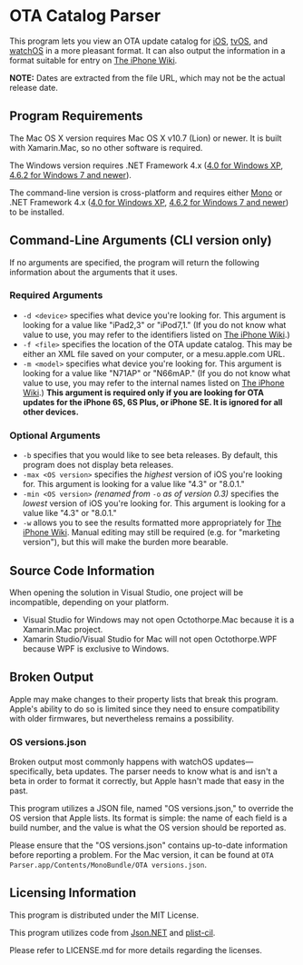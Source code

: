 # OTA Catalog Parser
This program lets you view an OTA update catalog for [iOS](http://mesu.apple.com/assets/com_apple_MobileAsset_SoftwareUpdate/com_apple_MobileAsset_SoftwareUpdate.xml), [tvOS](http://mesu.apple.com/assets/tv/com_apple_MobileAsset_SoftwareUpdate/com_apple_MobileAsset_SoftwareUpdate.xml), and [watchOS](http://mesu.apple.com/assets/watch/com_apple_MobileAsset_SoftwareUpdate/com_apple_MobileAsset_SoftwareUpdate.xml) in a more pleasant format. It can also output the information in a format suitable for entry on [The iPhone Wiki](https://www.theiphonewiki.com/wiki/OTA_Updates).

__NOTE:__ Dates are extracted from the file URL, which may not be the actual release date.

## Program Requirements
The Mac OS X version requires Mac OS X v10.7 (Lion) or newer. It is built with Xamarin.Mac, so no other software is required.

The Windows version requires .NET Framework 4.x ([4.0 for Windows XP](https://www.microsoft.com/en-us/download/details.aspx?id=17851), [4.6.2 for Windows 7 and newer](https://www.microsoft.com/en-us/download/details.aspx?id=53345)).

The command-line version is cross-platform and requires either [Mono](http://www.mono-project.com/) or .NET Framework 4.x ([4.0 for Windows XP](https://www.microsoft.com/en-us/download/details.aspx?id=17851), [4.6.2 for Windows 7 and newer](https://www.microsoft.com/en-us/download/details.aspx?id=53345)) to be installed.

## Command-Line Arguments (CLI version only)
If no arguments are specified, the program will return the following information about the arguments that it uses.

### Required Arguments
* `-d <device>` specifies what device you're looking for. This argument is looking for a value like "iPad2,3" or "iPod7,1." (If you do not know what value to use, you may refer to the identifiers listed on [The iPhone Wiki](https://www.theiphonewiki.com/wiki/Models).)
* `-f <file>` specifies the location of the OTA update catalog. This may be either an XML file saved on your computer, or a mesu.apple.com URL.
* `-m <model>` specifies what device you're looking for. This argument is looking for a value like "N71AP" or "N66mAP." (If you do not know what value to use, you may refer to the internal names listed on [The iPhone Wiki](https://www.theiphonewiki.com/wiki/Models).) __This argument is required only if you are looking for OTA updates for the iPhone 6S, 6S Plus, or iPhone SE. It is ignored for all other devices.__

### Optional Arguments
* `-b` specifies that you would like to see beta releases. By default, this program does not display beta releases.
* `-max <OS version>` specifies the _highest_ version of iOS you're looking for. This argument is looking for a value like "4.3" or "8.0.1."
* `-min <OS version>` _(renamed from_ `-o` _as of version 0.3)_ specifies the _lowest_ version of iOS you're looking for. This argument is looking for a value like "4.3" or "8.0.1."
* `-w` allows you to see the results formatted more appropriately for [The iPhone Wiki](https://www.theiphonewiki.com/wiki/OTA_Updates). Manual editing may still be required (e.g. for "marketing version"), but this will make the burden more bearable.

## Source Code Information
When opening the solution in Visual Studio, one project will be incompatible, depending on your platform.

* Visual Studio for Windows may not open Octothorpe.Mac because it is a Xamarin.Mac project.
* Xamarin Studio/Visual Studio for Mac will not open Octothorpe.WPF because WPF is exclusive to Windows.

## Broken Output
Apple may make changes to their property lists that break this program. Apple's ability to do so is limited since they need to ensure compatibility with older firmwares, but nevertheless remains a possibility.

### OS versions.json
Broken output most commonly happens with watchOS updates— specifically, beta updates. The parser needs to know what is and isn't a beta in order to format it correctly, but Apple hasn't made that easy in the past.

This program utilizes a JSON file, named "OS versions.json," to override the OS version that Apple lists. Its format is simple: the name of each field is a build number, and the value is what the OS version should be reported as.

Please ensure that the "OS versions.json" contains up-to-date information before reporting a problem. For the Mac version, it can be found at `OTA Parser.app/Contents/MonoBundle/OTA versions.json`.

## Licensing Information
This program is distributed under the MIT License.

This program utilizes code from [Json.NET](http://www.newtonsoft.com/json) and [plist-cil](https://github.com/claunia/plist-cil).

Please refer to LICENSE.md for more details regarding the licenses.